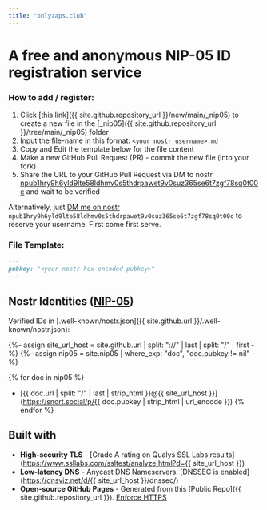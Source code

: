 ```yaml
---
title: "onlyzaps.club"
---
```

# A free and anonymous NIP-05 ID registration service

### How to add / register:
1. Click [this link]({{ site.github.repository_url }}/new/main/_nip05) to create a new file in the [_nip05]({{ site.github.repository_url }}/tree/main/_nip05) folder
  1. Input the file-name in this format: `<your nostr username>.md`
  1. Copy and Edit the template below for the file content
1. Make a new GitHub Pull Request (PR) - commit the new file (into your fork)
1. Share the URL to your GitHub Pull Request via DM to nostr [npub1hry9h6yld9lte58ldhmv0s5thdrpawet9v0suz365se6t7zgf78sq0t00c](https://dsh.re/a9ff9) and wait to be 
verified

Alternatively, just [DM me on nostr](https://dsh.re/a9ff9) `npub1hry9h6yld9lte58ldhmv0s5thdrpawet9v0suz365se6t7zgf78sq0t00c` to reserve your username. First come 
first serve.

### File Template:
```md
---
pubkey: "<your nostr hex-encoded pubkey>"
---
```


## Nostr Identities ([NIP-05](https://nostr.how/en/guides/get-verified#self-hosted))

Verified IDs in [.well-known/nostr.json]({{ site.github.url }}/.well-known/nostr.json):

{%- assign site_url_host = site.github.url | split: "://" | last | split: "/" | first -%}
{%- assign nip05 = site.nip05 | where_exp: "doc", "doc.pubkey != nil" -%}

{% for doc in nip05 %}
  * [{{ doc.url | split: "/" | last | strip_html }}@{{ site_url_host }}](https://snort.social/p/{{ doc.pubkey | strip_html | url_encode }})
{% endfor %}


## Built with
- **High-security TLS** - [Grade A rating on Qualys SSL Labs results](https://www.ssllabs.com/ssltest/analyze.html?d={{ site_url_host }}) 
- **Low-latency DNS** - Anycast DNS Nameservers. [DNSSEC is enabled](https://dnsviz.net/d/{{ site_url_host }}/dnssec/)
- **Open-source GitHub Pages** - Generated from this [Public Repo]({{ site.github.repository_url }}). [Enforce HTTPS](https://docs.github.com/en/pages/getting-started-with-github-pages/securing-your-github-pages-site-with-https)
